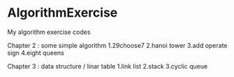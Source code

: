 # AlgorithmExercise
My algorithm exercise codes

Chapter 2 : some simple algorithm
1.29choose7
2.hanoi tower
3.add operate sign
4.eight queens

Chapter 3 : data structure / linar table
1.link list
2.stack
3.cyclic queue
